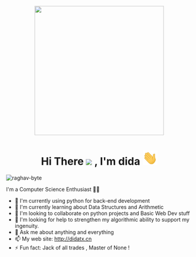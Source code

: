 <p align="Center" ><img src="https://camo.githubusercontent.com/3b7c592ede97b6138ffd4b1cc1541c2f3b11fd39/687474703a2f2f33312e6d656469612e74756d626c722e636f6d2f31376665613932306666333665663466356238373764353231366137616164392f74756d626c725f6d6f39786a65387a5a34317163626975666f315f313238302e676966" height="350px" width ="350px"></p>


<h1 align="Center">  Hi There <img src="https://media.giphy.com/media/WUlplcMpOCEmTGBtBW/giphy.gif" width="40px"> , I'm dida <img src="https://raw.githubusercontent.com/ABSphreak/ABSphreak/master/gifs/Hi.gif" width="40px" /> </h1>
<p align="left"> <img src="https://komarev.com/ghpvc/?username=raghav-byte" alt="raghav-byte" /> </p>

I'm a Computer Science Enthusiast  👨‍💻

- 🔭 I'm currently using python for back-end development
- 🌱 I'm currently learning about Data Structures and Arithmetic
- 👯 I'm looking to collaborate on python projects and Basic Web Dev stuff
- 🤔 I'm looking for help to strengthen my algorithmic ability to support my ingenuity.
- 💬 Ask me about anything and everything 
- 📫 My web site: http://didatx.cn 
- ⚡ Fun fact: Jack of all trades , Master of None ! 

